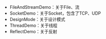 * FileAndStreamDemo：关于File、流
* SocketDemo：关于Socket，包含了TCP、UDP
* DesignMode：关于设计模式
* ThreadDemo：关于线程
* ReflectDemo：关于反射
   
   
  
  
  
  

 
